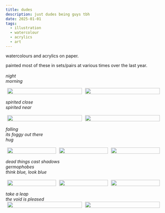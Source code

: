 ```yaml
---
title: dudes
description: just dudes being guys tbh
date: 2025-01-01
tags:
  - illustration
  - watercolour
  - acrylics
  - art
---
```

watercolours and acrylics on paper.

painted most of these in sets/pairs at various times over the last year.
<br>
<br>
<i>
night
<br>
morning
</i>
<br>
<div style="display: flex; justify-content: space-between;">
  <!-- First image -->
  <a href="/img/night.png" target="_blank" style="flex: 1; margin: 0 5px;">
    <img src="/img/night.png" style="width: 100%; height: auto;">
  </a>
  <!-- Second image -->
  <a href="/img/morning.png" target="_blank" style="flex: 1; margin: 0 5px;">
    <img src="/img/morning.png" style="width: 100%; height: auto;">
  </a>
</div>
<br>
<i>
spirited close
<br>
spirited near
</i>
<br>
<br>
<div style="display: flex; justify-content: space-between;">
  <!-- First image -->
  <a href="/img/spirited_close.png" target="_blank" style="flex: 1; margin: 0 5px;">
    <img src="/img/spirited_close.png" style="width: 100%; height: auto;">
  </a>
  <!-- Second image -->
  <a href="/img/spirited_near.png" target="_blank" style="flex: 1; margin: 0 5px;">
    <img src="/img/spirited_near.png" style="width: 100%; height: auto;">
  </a>
</div>
<br>
<i>falling
<br>
its foggy out there
<br>
hug
</i>
<br>
<br>
<div style="display: flex; justify-content: space-between;">
  <!-- First image -->
  <a href="/img/falling.png" target="_blank" style="flex: 1; margin: 0 5px;">
    <img src="/img/falling.png" style="width: 100%; height: auto;">
  </a>
  <!-- Second image -->
  <a href="/img/its_foggy_out_there.png" target="_blank" style="flex: 1; margin: 0 5px;">
    <img src="/img/its_foggy_out_there.png" style="width: 100%; height: auto;">
  </a>
  <!-- Third image -->
  <a href="/img/hug.png" target="_blank" style="flex: 1; margin: 0 5px;">
    <img src="/img/hug.png" style="width: 100%; height: auto;">
  </a>
</div>
<br>
<i>dead things cast shadows
<br>
germophobes
<br>
think blue, look blue
</i>
<br>
<br>
<div style="display: flex; justify-content: space-between;">
  <!-- First image -->
  <a href="/img/dead_things_cast_shadows.png" target="_blank" style="flex: 1; margin: 0 5px;">
    <img src="/img/dead_things_cast_shadows.png" style="width: 100%; height: auto;">
  </a>
  <!-- Second image -->
  <a href="/img/germophobes.png" target="_blank" style="flex: 1; margin: 0 5px;">
    <img src="/img/germophobes.png" style="width: 100%; height: auto;">
  </a>
  <!-- Third image -->
  <a href="/img/think_blue_look_blue.png" target="_blank" style="flex: 1; margin: 0 5px;">
    <img src="/img/think_blue_look_blue.png" style="width: 100%; height: auto;">
  </a>
</div>
<br>
<i>
take a leap
<br>
the void is pleased
</i>
<br>
<div style="display: flex; justify-content: space-between;">
  <!-- First image -->
  <a href="/img/take_a_leap.png" target="_blank" style="flex: 1; margin: 0 5px;">
    <img src="/img/take_a_leap.png" style="width: 100%; height: auto;">
  </a>
  <!-- Second image -->
  <a href="/img/the_void_is_pleased.png" target="_blank" style="flex: 1; margin: 0 5px;">
    <img src="/img/the_void_is_pleased.png" style="width: 100%; height: auto;">
  </a>
</div>